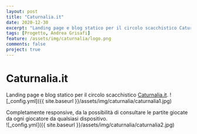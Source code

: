 ```yaml
---
layout: post
title: "Caturnalia.it"
date: 2020-12-30
excerpt: "Landing page e blog statico per il circolo scacchistico Caturnalia"
tags: [Progetto, Andrea Grisafi]
feature: /assets/img/caturnalia/logo.png
comments: false
project: true
---
```

# Caturnalia.it
Landing page e blog statico per il circolo scacchistico [Caturnalia.it](https://Caturnalia.it).
![_config.yml]({{ site.baseurl }}/assets/img/caturnalia/caturnalia1.jpg)  

Completamente responsive, da la possibilità di consultare le partite giocate da ogni giocatore da qualsiasi dispositivo.  
![_config.yml]({{ site.baseurl }}/assets/img/caturnalia/caturnalia2.jpg)  